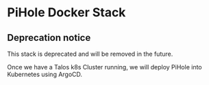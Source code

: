 # PiHole Docker Stack

## Deprecation notice

This stack is deprecated and will be removed in the future.

Once we have a Talos k8s Cluster running, we will deploy PiHole into Kubernetes using ArgoCD.
